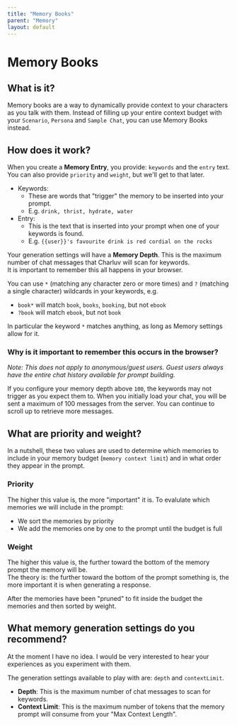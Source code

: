 ```yaml
---
title: "Memory Books"
parent: "Memory"
layout: default
---
```


# Memory Books

## What is it?

Memory books are a way to dynamically provide context to your characters as you talk with them. Instead of filling up your entire context budget with your `Scenario`, `Persona` and `Sample Chat`, you can use Memory Books instead.

## How does it work?

When you create a **Memory Entry**, you provide: `keywords` and the `entry` text.  
You can also provide `priority` and `weight`, but we'll get to that later.

- Keywords:
  - These are words that "trigger" the memory to be inserted into your prompt.
  - E.g. `drink, thrist, hydrate, water`
- Entry:
  - This is the text that is inserted into your prompt when one of your keywords is found.
  - E.g. `{{user}}'s favourite drink is red cordial on the rocks`

Your generation settings will have a **Memory Depth**. This is the maximum number of chat messages that Charluv will scan for keywords.  
It is important to remember this all happens in your browser.

You can use `*` (matching any character zero or more times) and `?` (matching a single character) wildcards in your keywords, e.g.

- `book*` will match `book`, `books`, `booking`, but not `ebook`
- `?book` will match `ebook`, but not `book`

In particular the keyword `*` matches anything, as long as Memory settings allow for it.

### Why is it important to remember this occurs in the browser?

_Note: This does not apply to anonymous/guest users. Guest users always have the entire chat history available for prompt building._

If you configure your memory depth above `100`, the keywords may not trigger as you expect them to.
When you initially load your chat, you will be sent a maximum of 100 messages from the server. You can continue to scroll up to retrieve more messages.

## What are priority and weight?

In a nutshell, these two values are used to determine which memories to include in your memory budget (`memory context limit`) and in what order they appear in the prompt.

### Priority

The higher this value is, the more "important" it is. To evalulate which memories we will include in the prompt:

- We sort the memories by priority
- We add the memories one by one to the prompt until the budget is full

### Weight

The higher this value is, the further toward the bottom of the memory prompt the memory will be.  
The theory is: the further toward the bottom of the prompt something is, the more important it is when generating a response.

After the memories have been "pruned" to fit inside the budget the memories and then sorted by weight.

## What memory generation settings do you recommend?

At the moment I have no idea. I would be very interested to hear your experiences as you experiment with them.

The generation settings available to play with are: `depth` and `contextLimit`.

- **Depth**: This is the maximum number of chat messages to scan for keywords.
- **Context Limit**: This is the maximum number of tokens that the memory prompt will consume from your "Max Context Length".
